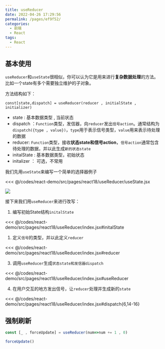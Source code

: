 ```yaml
---
title: useReducer
date: 2022-04-26 17:29:56
permalink: /pages/ef9f52/
categories:
  - 前端
  - React
tags:
  - React
---
```




## 基本使用

`useReducer`和`useState`很相似，你可以认为它是用来进行**复杂数据处理**的方法。比如一个state有多个需要独立维护的子对象。

方法结构如下：

`const[state,dispatch] = useReducer(reducer , initialState , initializer)`

- state : 基本数据类型 , 当前状态
- dispatch ：`Function`类型，发信器，向`reducer`发出`信号action`。通常结构为`dispatch({type , value})`，`type`用于表示信号类型，`value`用来表示待处理的数据
- reducer: `Function`类型，接收**状态state和信号action**，`信号action`通常包含待处理的数据，并以此生成`新的状态state`
- initalState : 基本数据类型，初始状态
- initalizer ： 可选，不常用

我们先用`useState`来编写一个简单的选择器例子

<<< @/codes/react-demo/src/pages/react18/useReducer/useState.jsx

![](https://linyc.oss-cn-beijing.aliyuncs.com/useState.gif)

接下来我们用`useReducer`来进行改写：

1. 编写初始State结构`initalState`

<<< @/codes/react-demo/src/pages/react18/useReducer/index.jsx#initalState

1. 定义`信号`的类型，并以此定义`reducer`

<<< @/codes/react-demo/src/pages/react18/useReducer/index.jsx#reducer

3. 调用`useReducer`生成`状态state和发信器dispatch`

<<< @/codes/react-demo/src/pages/react18/useReducer/index.jsx#useReducer

4. 在用户交互的地方发出信号，让`reducer`处理并生成新的`state`

<<< @/codes/react-demo/src/pages/react18/useReducer/index.jsx#dispatch{6,14-16}

## 强制刷新

```js
const [_ , forceUpdate] = useReducer(num=>num += 1 , 0)

forceUpdate()
```
